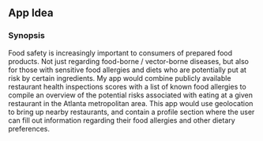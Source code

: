 ## App Idea

### Synopsis ###

Food safety is increasingly important to consumers of prepared food products. Not just regarding food-borne / vector-borne diseases, but also for those with sensitive food allergies and diets who are potentially put at risk by certain ingredients. My app would combine publicly available restaurant health inspections scores with a list of known food allergies to compile an overview of the potential risks associated with eating at a given restaurant in the Atlanta metropolitan area. This app would use geolocation to bring up nearby restaurants, and contain a profile section where the user can fill out information regarding their food allergies and other dietary preferences.